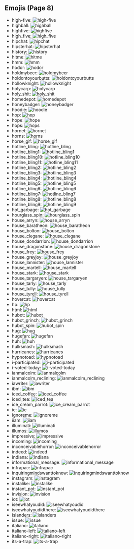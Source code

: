 
## Emojis (Page 8)

* high-five: ![high-five](output/high-five.gif)
* highball: ![highball](output/highball.png)
* highfive: ![highfive](output/highfive.png)
* high_five: ![high_five](output/high_five.jpg)
* hipchat: ![hipchat](output/hipchat.png)
* hipsterhat: ![hipsterhat](output/hipsterhat.jpg)
* history: ![history](output/history.png)
* hitme: ![hitme](output/hitme.jpg)
* hmm: ![hmm](output/hmm)
* hodor: ![hodor](output/hodor.png)
* holdmybeer: ![holdmybeer](output/holdmybeer.jpg)
* holdontoyourbutts: ![holdontoyourbutts](output/holdontoyourbutts)
* hollowknight: ![hollowknight](output/hollowknight.png)
* holycarp: ![holycarp](output/holycarp.png)
* holy_shit: ![holy_shit](output/holy_shit.jpg)
* homedepot: ![homedepot](output/homedepot.jpg)
* honeybadger: ![honeybadger](output/honeybadger.png)
* hoodie: ![hoodie](output/hoodie.png)
* hop: ![hop](output/hop.gif)
* hope: ![hope](output/hope.jpg)
* hops: ![hops](output/hops.png)
* hornet: ![hornet](output/hornet.png)
* horns: ![horns](output/horns.png)
* horse_gif: ![horse_gif](output/horse_gif.gif)
* hotline_bling: ![hotline_bling](output/hotline_bling.gif)
* hotline_bling1: ![hotline_bling1](output/hotline_bling1.jpg)
* hotline_bling10: ![hotline_bling10](output/hotline_bling10.jpg)
* hotline_bling11: ![hotline_bling11](output/hotline_bling11.jpg)
* hotline_bling2: ![hotline_bling2](output/hotline_bling2.jpg)
* hotline_bling3: ![hotline_bling3](output/hotline_bling3.jpg)
* hotline_bling4: ![hotline_bling4](output/hotline_bling4.jpg)
* hotline_bling5: ![hotline_bling5](output/hotline_bling5.jpg)
* hotline_bling6: ![hotline_bling6](output/hotline_bling6.jpg)
* hotline_bling7: ![hotline_bling7](output/hotline_bling7.jpg)
* hotline_bling8: ![hotline_bling8](output/hotline_bling8.jpg)
* hotline_bling9: ![hotline_bling9](output/hotline_bling9.jpg)
* hot_garbage: ![hot_garbage](output/hot_garbage.png)
* hourglass_spin: ![hourglass_spin](output/hourglass_spin.gif)
* house_arryn: ![house_arryn](output/house_arryn.png)
* house_baratheon: ![house_baratheon](output/house_baratheon.png)
* house_bolton: ![house_bolton](output/house_bolton.png)
* house_clegane: ![house_clegane](output/house_clegane.png)
* house_dondarrion: ![house_dondarrion](output/house_dondarrion.png)
* house_dragonstone: ![house_dragonstone](output/house_dragonstone.jpg)
* house_frey: ![house_frey](output/house_frey.png)
* house_greyjoy: ![house_greyjoy](output/house_greyjoy.png)
* house_lannister: ![house_lannister](output/house_lannister.png)
* house_martell: ![house_martell](output/house_martell.png)
* house_stark: ![house_stark](output/house_stark.png)
* house_targaryen: ![house_targaryen](output/house_targaryen.png)
* house_tarly: ![house_tarly](output/house_tarly.jpg)
* house_tully: ![house_tully](output/house_tully.png)
* house_tyrell: ![house_tyrell](output/house_tyrell.png)
* hovercat: ![hovercat](output/hovercat.gif)
* hp: ![hp](output/hp.jpg)
* html: ![html](output/html.png)
* hubot: ![hubot](output/hubot.jpg)
* hubot_grinch: ![hubot_grinch](output/hubot_grinch.png)
* hubot_spin: ![hubot_spin](output/hubot_spin.gif)
* hug: ![hug](output/hug.jpg)
* hugefan: ![hugefan](output/hugefan.png)
* huh: ![huh](output/huh.png)
* hulksmash: ![hulksmash](output/hulksmash.png)
* hurricanes: ![hurricanes](output/hurricanes.png)
* hypnotoad: ![hypnotoad](output/hypnotoad.gif)
* i-participated: ![i-participated](output/i-participated)
* i-voted-today: ![i-voted-today](output/i-voted-today.png)
* ianmalcolm: ![ianmalcolm](output/ianmalcolm.png)
* ianmalcolm_reclining: ![ianmalcolm_reclining](output/ianmalcolm_reclining.png)
* iawriter: ![iawriter](output/iawriter.png)
* ibm: ![ibm](output/ibm.jpg)
* iced_coffee: ![iced_coffee](output/iced_coffee.png)
* iced_tea: ![iced_tea](output/iced_tea.png)
* ice_cream_parrot: ![ice_cream_parrot](output/ice_cream_parrot.gif)
* ie: ![ie](output/ie.png)
* ignoreme: ![ignoreme](output/ignoreme.jpg)
* iiam: ![iiam](output/iiam.gif)
* illuminati: ![illuminati](output/illuminati.png)
* illumos: ![illumos](output/illumos.png)
* impressive: ![impressive](output/impressive.jpg)
* incoming: ![incoming](output/incoming.png)
* inconceivablehorror: ![inconceivablehorror](output/inconceivablehorror.png)
* indeed: ![indeed](output/indeed.png)
* indiana: ![indiana](output/indiana.gif)
* informational_message: ![informational_message](output/informational_message.png)
* infrapac: ![infrapac](output/infrapac.png)
* inquiringmindswanttoknow: ![inquiringmindswanttoknow](output/inquiringmindswanttoknow.png)
* instagram: ![instagram](output/instagram.png)
* instalike: ![instalike](output/instalike.jpg)
* instant_pot: ![instant_pot](output/instant_pot.png)
* invision: ![invision](output/invision.png)
* iot: ![iot](output/iot.png)
* iseewhatyoudid: ![iseewhatyoudid](output/iseewhatyoudid.jpg)
* iseewhatyoudidthere: ![iseewhatyoudidthere](output/iseewhatyoudidthere.png)
* islanders: ![islanders](output/islanders.png)
* issue: ![issue](output/issue.png)
* italiano: ![italiano](output/italiano.png)
* italiano-left: ![italiano-left](output/italiano-left.png)
* italiano-right: ![italiano-right](output/italiano-right.png)
* its-a-trap: ![its-a-trap](output/its-a-trap)
